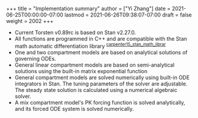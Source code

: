 +++
title = "Implementation summary"
author = ["Yi Zhang"]
date = 2021-06-25T00:00:00-07:00
lastmod = 2021-06-26T09:38:07-07:00
draft = false
weight = 2002
+++

-   Current Torsten v0.89rc is based on Stan v2.27.0.
-   All functions are programmed in C++ and are compatible
    with the Stan math automatic differentiation library <sup id="5edcf88ae76ae7132583b12fffe35055"><a href="#carpenter15_stan_math_librar" title="Carpenter, Hoffman, , Brubaker, Lee, Li, Peter \&amp; Betancourt, The {Stan} {Math} {Library}:  {Reverse}-{Mode} {Automatic}  {Differentiation} in {C}++, {arXiv:1509.07164 [cs]}, v(), (2015).">carpenter15_stan_math_librar</a></sup>
-   One and two compartment models are based on analytical solutions of governing ODEs.
-   General linear compartment models are based on semi-analytical solutions using the built-in matrix exponential function
-   General compartment models are solved numerically using built-in ODE integrators in Stan. The tuning parameters of the solver are adjustable. The steady state solution is calculated using a numerical algebraic solver.
-   A mix compartment model's PK forcing function is solved analytically, and its forced ODE system is solved numerically.
